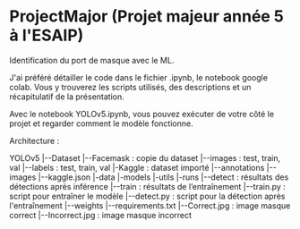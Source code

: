 # ProjectMajor (Projet majeur année 5 à l'ESAIP)

Identification du port de masque avec le ML.

J'ai préféré détailler le code dans le fichier .ipynb, le notebook google colab. Vous y trouverez les scripts utilisés, 
des descriptions et un récapitulatif de la présentation.

Avec le notebook YOLOv5.ipynb, vous pouvez exécuter de votre côté le projet et regarder comment le modèle fonctionne.

Architecture : 

YOLOv5 
    |--Dataset
        |--Facemask : copie du dataset
        |--images : test, train, val
        |--labels : test, train, val
    |-Kaggle : dataset importé
        |--annotations
        |--images
        |--kaggle.json
    |-data
    |-models
    |-utils
    |-runs
        |--detect : résultats des détections après inférence
        |--train : résultats de l’entraînement
    |--train.py : script pour entraîner le modèle
    |--detect.py : script pour la détection après l'entraînement
    |--weights
    |--requirements.txt
    |--Correct.jpg : image masque correct
    |--Incorrect.jpg : image masque incorrect
